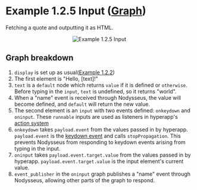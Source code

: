 # Example 1.2.5 Input ([Graph](https://nodysseus.ulysses.codes/#example_1_2_4))
Fetching a quote and outputting it as HTML.

<div align="center">
    <img src="https://gitlab.com/ulysses.codes/nodysseus/-/raw/main/docs/examples/images/1_2_5_graph.png" title="Example 1.2.5 Input" />
</div>


## Graph breakdown

1. `display` is set up as usual([Example 1.2.2](https://gitlab.com/ulysses.codes/nodysseus/-/blob/main/docs/examples/1_2_2_html_children.md))
2. The first element is "Hello, [text]!"
3. `text` is a `default` node which returns `value` if it is defined or `otherwise`. Before typing in the `input`, `text` is undefined, so it returns "world".
4. When a "name" event is received through Nodysseus, the value will become defined, and `default` will return the new value.
3. The second element is an `input` with two events defined: `onkeydown` and `oninput`. These `runnable` inputs are used as listeners in hyperapp's [action system](https://github.com/jorgebucaran/hyperapp/blob/main/docs/architecture/actions.md)
3. `onkeydown` takes `payload.event` from the values passed in by hyperapp. `payload.event` is the [keydown event](https://developer.mozilla.org/en-US/docs/Web/API/Element/keydown_event) and calls `stopPropagation`. This prevents Nodysseus from responding to keydown events arising from typing in the input.
4. `oninput` takes `payload.event.target.value` from the values passed in by hyperapp. `payload.event.target.value` is the input element's current value.
5. `event_publisher` in the `oninput` graph publishes a "name" event through Nodysseus, allowing other parts of the graph to respond.